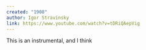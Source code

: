 ```yaml
---
created: "1908"
author: Igor Stravinsky
link: https://www.youtube.com/watch?v=tDRiQAepVig
---
```

This is an instrumental, and I think 